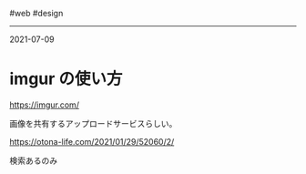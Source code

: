 #web #design 

---
2021-07-09

# imgur の使い方
https://imgur.com/

画像を共有するアップロードサービスらしい。

https://otona-life.com/2021/01/29/52060/2/


検索あるのみ


